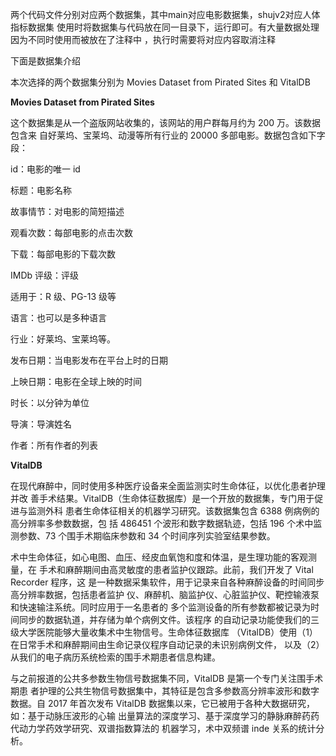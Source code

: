 两个代码文件分别对应两个数据集，其中main对应电影数据集，shujv2对应人体指标数据集
使用时将数据集与代码放在同一目录下，运行即可。有大量数据处理因为不同时使用而被放在了注释中
，执行时需要将对应内容取消注释

下面是数据集介绍

本次选择的两个数据集分别为 Movies Dataset from Pirated Sites 和 VitalDB

**Movies Dataset from Pirated Sites**

这个数据集是从一个盗版网站收集的，该网站的用户群每月约为 200 万。该数据包含来
自好莱坞、宝莱坞、动漫等所有行业的 20000 多部电影。数据包含如下字段：

id：电影的唯一 id

标题：电影名称

故事情节：对电影的简短描述

观看次数：每部电影的点击次数

下载：每部电影的下载次数

IMDb 评级：评级

适用于：R 级、PG-13 级等

语言：也可以是多种语言

行业：好莱坞、宝莱坞等。

发布日期：当电影发布在平台上时的日期

上映日期：电影在全球上映的时间

时长：以分钟为单位

导演：导演姓名

作者：所有作者的列表


**VitalDB**

在现代麻醉中，同时使用多种医疗设备来全面监测实时生命体征，以优化患者护理并改
善手术结果。VitalDB（生命体征数据库）是一个开放的数据集，专门用于促进与监测外科
患者生命体征相关的机器学习研究。该数据集包含 6388 例病例的高分辨率多参数数据，包
括 486451 个波形和数字数据轨迹，包括 196 个术中监测参数、73 个围手术期临床参数和 34
个时间序列实验室结果参数。

术中生命体征，如心电图、血压、经皮血氧饱和度和体温，是生理功能的客观测量，在
手术和麻醉期间由高灵敏度的患者监护仪跟踪。此前，我们开发了 Vital Recorder 程序，这
是一种数据采集软件，用于记录来自各种麻醉设备的时间同步高分辨率数据，包括患者监护
仪、麻醉机、脑监护仪、心脏监护仪、靶控输液泵和快速输注系统。同时应用于一名患者的
多个监测设备的所有参数都被记录为时间同步的数据轨道，并存储为单个病例文件。该程序
的自动记录功能使我们的三级大学医院能够大量收集术中生物信号。生命体征数据库
（VitalDB）使用（1）在日常手术和麻醉期间由生命记录仪程序自动记录的未识别病例文件，
以及（2）从我们的电子病历系统检索的围手术期患者信息构建。

与之前报道的公共多参数生物信号数据集不同，VitalDB 是第一个专门关注围手术期患
者护理的公共生物信号数据集中，其特征是包含多参数高分辨率波形和数字数据。自 2017
年首次发布 VitalDB 数据集以来，它已被用于各种大数据研究，如：基于动脉压波形的心输
出量算法的深度学习、基于深度学习的静脉麻醉药药代动力学药效学研究、双谱指数算法的
机器学习，术中双频谱 inde 关系的统计分析。
